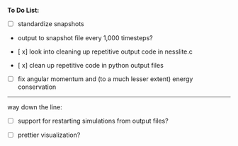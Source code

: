 **To Do List:**  
- [ ] standardize snapshots  
- output to snapshot file every 1,000 timesteps?

- [ x] look into cleaning up repetitive output code in nesslite.c

- [ x] clean up repetitive code in python output files

- [ ] fix angular momentum and (to a much lesser extent) energy conservation

----------------------------------------------------------------------------

way down the line:

- [ ] support for restarting simulations from output files?

- [ ] prettier visualization?


